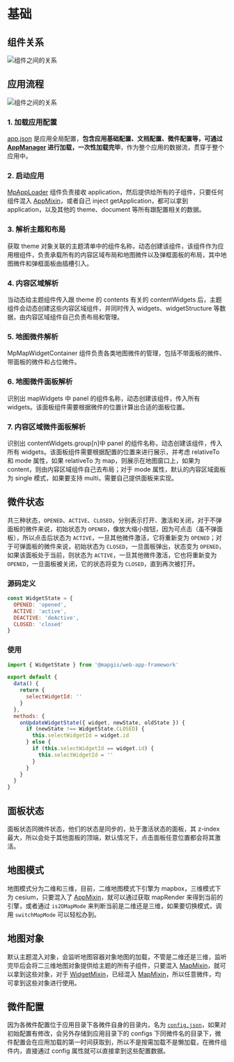 # 基础

## 组件关系

<img :src="$withBase('/images/components-relation.png')" alt="组件之间的关系">

## 应用流程

<img :src="$withBase('/images/app-flow.png')" alt="组件之间的关系">

### 1. 加载应用配置

[app.json](<(/zh/guide/introduction/config.html#app-json)>) 是应用全局配置，**包含应用基础配置、文档配置、微件配置等，可通过 [AppManager](/zh/api/reference/manager.html#appmanager) 进行加载，一次性加载完毕**，作为整个应用的数据流，贯穿于整个应用中。

### 2. 启动应用

[MpAppLoader](/zh/components/app-loader.html) 组件负责接收 application，然后提供给所有的子组件，只要任何组件混入 [AppMixin](/zh/api/reference/app-mixin.html)，或者自己 inject getApplication，都可以拿到 application，以及其他的 theme、document 等所有跟配置相关的数据。

### 3. 解析主题和布局

获取 theme 对象关联的主题清单中的组件名称，动态创建该组件，该组件作为应用根组件，负责承载所有的内容区域布局和地图微件以及弹框面板的布局，其中地图微件和弹框面板由插槽引入。

### 4. 内容区域解析

当动态给主题组件传入跟 theme 的 contents 有关的 contentWidgets 后，主题组件会动态创建这些内容区域组件，并同时传入 widgets、widgetStructure 等数据，由内容区域组件自己负责布局和管理。

### 5. 地图微件解析

MpMapWidgetContainer 组件负责各类地图微件的管理，包括不带面板的微件、带面板的微件和占位微件。

### 6. 地图微件面板解析

识别出 mapWidgets 中 panel 的组件名称，动态创建该组件，传入所有 widgets。该面板组件需要根据微件的位置计算出合适的面板位置。

### 7. 内容区域微件面板解析

识别出 contentWidgets.group[n]中 panel 的组件名称，动态创建该组件，传入所有 widgets。该面板组件需要根据配置的位置来进行展示，并考虑 relativeTo 和 mode 属性，如果 relativeTo 为 map，则展示在地图窗口上，如果为 content，则由内容区域组件自己去布局；对于 mode 属性，默认的内容区域面板为 single 模式，如果要支持 multi，需要自己提供面板来实现。

## 微件状态

共三种状态，`OPENED`、`ACTIVE`、`CLOSED`，分别表示打开、激活和关闭，对于不弹面板的微件来说，初始状态为 `OPENED`，像放大缩小按钮，因为可点击（虽不弹面板），所以点击后状态为 `ACTIVE`，一旦其他微件激活，它将重新变为 `OPENED`；对于可弹面板的微件来说，初始状态为 `CLOSED`，一旦面板弹出，状态变为 `OPENED`，如果该面板处于当前，则状态为 `ACTIVE`，一旦其他微件激活，它也将重新变为 `OPENED`，一旦面板被关闭，它的状态将变为 `CLOSED`，直到再次被打开。

### 源码定义

```js
const WidgetState = {
  OPENED: 'opened',
  ACTIVE: 'active',
  DEACTIVE: 'deActive',
  CLOSED: 'closed'
}
```

### 使用

```js
import { WidgetState } from '@mapgis/web-app-framework'

export default {
  data() {
    return {
      selectWidgetId: ''
    }
  },
  methods: {
    onUpdateWidgetState({ widget, newState, oldState }) {
      if (newState !== WidgetState.CLOSED) {
        this.selectWidgetId = widget.id
      } else {
        if (this.selectWidgetId == widget.id) {
          this.selectWidgetId = ''
        }
      }
    }
  }
}
```

## 面板状态

面板状态同微件状态，他们的状态是同步的，处于激活状态的面板，其 z-index 最大，所以会处于其他面板的顶端，默认情况下，点击面板任意位置都会将其激活。

## 地图模式

地图模式分为二维和三维，目前，二维地图模式下引擎为 mapbox，三维模式下为 cesium，只要混入了 [AppMixin](/zh/api/reference/app-mixin.html)，就可以通过获取 mapRender 来得到当前的引擎，或者通过 `is2DMapMode` 来判断当前是二维还是三维，如果要切换模式，调用 `switchMapMode` 可以轻松办到。

## 地图对象

默认主题混入对象，会监听地图容器对象地图的加载，不管是二维还是三维，监听完毕后会将二三维地图对象提供给主题的所有子组件，只要混入 [MapMixin](/zh/api/reference/map-mixin.html)，就可以拿到这些对象，对于 [WidgetMixin](/zh/api/reference/widget-mixin.html)，已经混入 [MapMixin](/zh/api/reference/map-mixin.html)，所以任意微件，均可拿到这些对象进行使用。

## 微件配置

因为各微件配置位于应用目录下各微件自身的目录内，名为 [`config.json`](/zh/guide/introduction/config.html#widget)，如果对初始配置有修改，会另外存储到应用目录下的 configs 下同微件名的目录下，微件配置会在应用加载的第一时间获取到，所以不是按需加载不是懒加载，在微件组件内，直接通过 config 属性就可以直接拿到这些配置数据。
